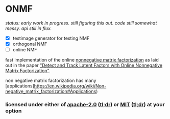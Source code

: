 # ONMF

*status: early work in progress. still figuring this out. code still somewhat messy. api still in flux.*

- [x] testimage generator for testing NMF
- [x] orthogonal NMF
- [ ] online NMF

fast implementation of the online [nonnegative matrix factorization](https://en.wikipedia.org/wiki/Non-negative_matrix_factorization) as
laid out in the paper ["Detect and Track Latent Factors with Online Nonnegative Matrix Factorization"](http://www.ijcai.org/papers07/Papers/IJCAI07-432.pdf).

non negative matrix factorization has many [applications]https://en.wikipedia.org/wiki/Non-negative_matrix_factorization#Applications)

### licensed under either of [apache-2.0](LICENSE-APACHE) ([tl;dr](https://tldrlegal.com/license/apache-license-2.0-(apache-2.0))) or [MIT](LICENSE-MIT) ([tl;dr](https://tldrlegal.com/license/mit-license)) at your option
